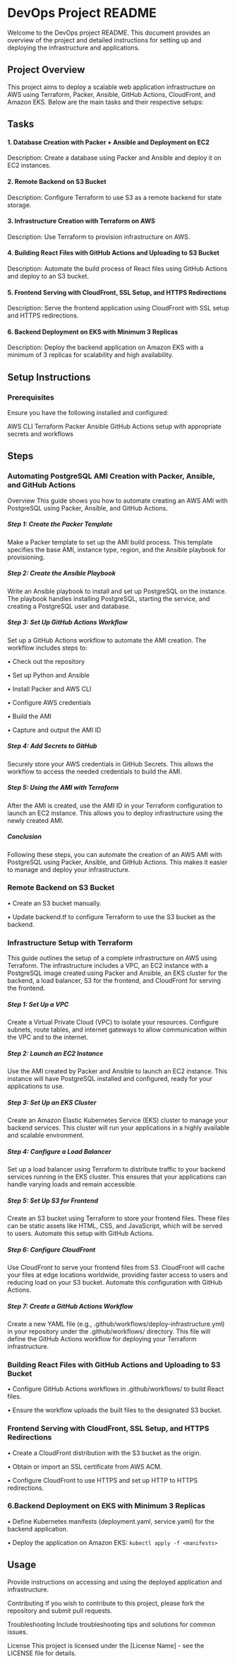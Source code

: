 # DevOps Project README

Welcome to the DevOps project README. This document provides an overview of the project and detailed instructions for setting up and deploying the infrastructure and applications.

## Project Overview
This project aims to deploy a scalable web application infrastructure on AWS using Terraform, Packer, Ansible, GitHub Actions, CloudFront, and Amazon EKS. Below are the main tasks and their respective setups:

## Tasks
#### 1. Database Creation with Packer + Ansible and Deployment on EC2
Description: Create a database using Packer and Ansible and deploy it on EC2 instances.

#### 2. Remote Backend on S3 Bucket
Description: Configure Terraform to use S3 as a remote backend for state storage.

#### 3. Infrastructure Creation with Terraform on AWS
Description: Use Terraform to provision infrastructure on AWS.

#### 4. Building React Files with GitHub Actions and Uploading to S3 Bucket
Description: Automate the build process of React files using GitHub Actions and deploy to an S3 bucket.

#### 5. Frontend Serving with CloudFront, SSL Setup, and HTTPS Redirections
Description: Serve the frontend application using CloudFront with SSL setup and HTTPS redirections.

#### 6. Backend Deployment on EKS with Minimum 3 Replicas
Description: Deploy the backend application on Amazon EKS with a minimum of 3 replicas for scalability and high availability.

## Setup Instructions

### Prerequisites
Ensure you have the following installed and configured:

AWS CLI
Terraform
Packer
Ansible
GitHub Actions setup with appropriate secrets and workflows

## Steps

### Automating PostgreSQL AMI Creation with Packer, Ansible, and GitHub Actions

Overview
This guide shows you how to automate creating an AWS AMI with PostgreSQL using Packer, Ansible, and GitHub Actions.

##### Step 1: Create the Packer Template

Make a Packer template to set up the AMI build process. This template specifies the base AMI, instance type, region, and the Ansible playbook for provisioning.

##### Step 2: Create the Ansible Playbook

Write an Ansible playbook to install and set up PostgreSQL on the instance. The playbook handles installing PostgreSQL, starting the service, and creating a PostgreSQL user and database.

##### Step 3: Set Up GitHub Actions Workflow

Set up a GitHub Actions workflow to automate the AMI creation. The workflow includes steps to:

• Check out the repository

• Set up Python and Ansible

• Install Packer and AWS CLI

• Configure AWS credentials

• Build the AMI

• Capture and output the AMI ID

##### Step 4: Add Secrets to GitHub

Securely store your AWS credentials in GitHub Secrets. This allows the workflow to access the needed credentials to build the AMI.

##### Step 5: Using the AMI with Terraform

After the AMI is created, use the AMI ID in your Terraform configuration to launch an EC2 instance. This allows you to deploy infrastructure using the newly created AMI.

##### Conclusion

Following these steps, you can automate the creation of an AWS AMI with PostgreSQL using Packer, Ansible, and GitHub Actions. This makes it easier to manage and deploy your infrastructure.

### Remote Backend on S3 Bucket

• Create an S3 bucket manually.

• Update backend.tf to configure Terraform to use the S3 bucket as the backend.


### Infrastructure Setup with Terraform

This guide outlines the setup of a complete infrastructure on AWS using Terraform. The infrastructure includes a VPC, an EC2 instance with a PostgreSQL image created using Packer and Ansible, an EKS cluster for the backend, a load balancer, S3 for the frontend, and CloudFront for serving the frontend.

##### Step 1: Set Up a VPC

Create a Virtual Private Cloud (VPC) to isolate your resources. Configure subnets, route tables, and internet gateways to allow communication within the VPC and to the internet.

##### Step 2: Launch an EC2 Instance

Use the AMI created by Packer and Ansible to launch an EC2 instance. This instance will have PostgreSQL installed and configured, ready for your applications to use.

##### Step 3: Set Up an EKS Cluster

Create an Amazon Elastic Kubernetes Service (EKS) cluster to manage your backend services. This cluster will run your applications in a highly available and scalable environment.

##### Step 4: Configure a Load Balancer

Set up a load balancer using Terraform to distribute traffic to your backend services running in the EKS cluster. This ensures that your applications can handle varying loads and remain accessible.  

##### Step 5: Set Up S3 for Frontend

Create an S3 bucket using Terraform to store your frontend files. These files can be static assets like HTML, CSS, and JavaScript, which will be served to users. Automate this setup with GitHub Actions.

##### Step 6: Configure CloudFront

Use CloudFront to serve your frontend files from S3. CloudFront will cache your files at edge locations worldwide, providing faster access to users and reducing load on your S3 bucket. Automate this configuration with GitHub Actions.

##### Step 7: Create a GitHub Actions Workflow
Create a new YAML file (e.g., .github/workflows/deploy-infrastructure.yml) in your repository under the .github/workflows/ directory. This file will define the GitHub Actions workflow for deploying your Terraform infrastructure.


### Building React Files with GitHub Actions and Uploading to S3 Bucket

• Configure GitHub Actions workflows in .github/workflows/ to build React files.

• Ensure the workflow uploads the built files to the designated S3 bucket.

### Frontend Serving with CloudFront, SSL Setup, and HTTPS Redirections

• Create a CloudFront distribution with the S3 bucket as the origin.

• Obtain or import an SSL certificate from AWS ACM.

• Configure CloudFront to use HTTPS and set up HTTP to HTTPS redirections.

### 6.Backend Deployment on EKS with Minimum 3 Replicas

• Define Kubernetes manifests (deployment.yaml, service.yaml) for the backend application.

• Deploy the application on Amazon EKS: `kubectl apply -f <manifests>`

## Usage
Provide instructions on accessing and using the deployed application and infrastructure.

Contributing
If you wish to contribute to this project, please fork the repository and submit pull requests.

Troubleshooting
Include troubleshooting tips and solutions for common issues.

License
This project is licensed under the [License Name] - see the LICENSE file for details.
